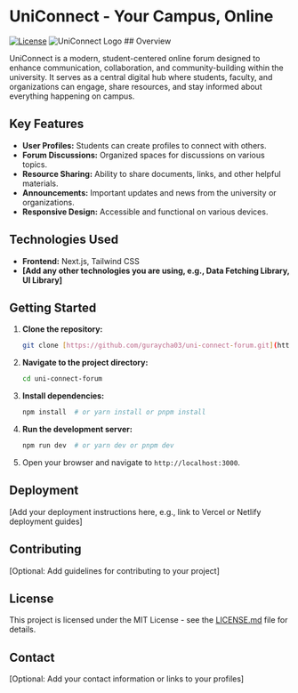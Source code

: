 # UniConnect - Your Campus, Online

[![License](https://img.shields.io/badge/License-MIT-yellow.svg)](https://opensource.org/licenses/MIT)
![UniConnect Logo](public/your-logo.png) ## Overview

UniConnect is a modern, student-centered online forum designed to enhance communication, collaboration, and community-building within the university. It serves as a central digital hub where students, faculty, and organizations can engage, share resources, and stay informed about everything happening on campus.

## Key Features

* **User Profiles:** Students can create profiles to connect with others.
* **Forum Discussions:** Organized spaces for discussions on various topics.
* **Resource Sharing:** Ability to share documents, links, and other helpful materials.
* **Announcements:** Important updates and news from the university or organizations.
* **Responsive Design:** Accessible and functional on various devices.

## Technologies Used

* **Frontend:** Next.js, Tailwind CSS
* **[Add any other technologies you are using, e.g., Data Fetching Library, UI Library]**

## Getting Started

1.  **Clone the repository:**
    ```bash
    git clone [https://github.com/guraycha03/uni-connect-forum.git](https://github.com/guraycha03/uni-connect-forum.git)
    ```
2.  **Navigate to the project directory:**
    ```bash
    cd uni-connect-forum
    ```
3.  **Install dependencies:**
    ```bash
    npm install  # or yarn install or pnpm install
    ```
4.  **Run the development server:**
    ```bash
    npm run dev  # or yarn dev or pnpm dev
    ```
5.  Open your browser and navigate to `http://localhost:3000`.

## Deployment

[Add your deployment instructions here, e.g., link to Vercel or Netlify deployment guides]

## Contributing

[Optional: Add guidelines for contributing to your project]

## License

This project is licensed under the MIT License - see the [LICENSE.md](LICENSE.md) file for details.

## Contact

[Optional: Add your contact information or links to your profiles]
